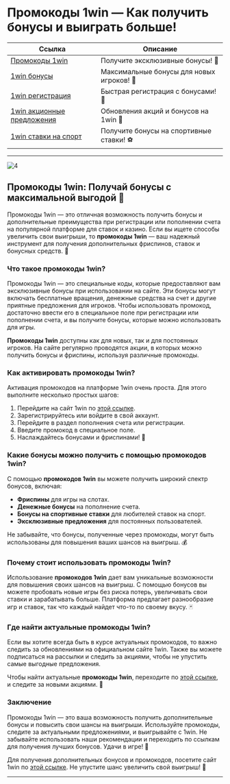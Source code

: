 # Промокоды 1win — Как получить бонусы и выиграть больше!

| **Ссылка**                                | **Описание**             |
|-------------------------------------------|--------------------------|
| [Промокоды 1win](https://brandplay.link/6F5VqbyZ) | Получите эксклюзивные бонусы! 🎰 |
| [1win бонусы](https://brandplay.link/6F5VqbyZ)    | Максимальные бонусы для новых игроков! 🎉  |
| [1win регистрация](https://brandplay.link/6F5VqbyZ) | Быстрая регистрация с бонусами! 🚀 |
| [1win акционные предложения](https://brandplay.link/6F5VqbyZ) | Обновления акций и бонусов на 1win 💸 |
| [1win ставки на спорт](https://brandplay.link/6F5VqbyZ) | Получите бонусы на спортивные ставки! ⚽ |

---
![4](https://github.com/user-attachments/assets/83a6c20f-b9d8-4c14-89cf-21aa231c1f1f)

## Промокоды 1win: Получай бонусы с максимальной выгодой 🎁

Промокоды 1win — это отличная возможность получить бонусы и дополнительные преимущества при регистрации или пополнении счета на популярной платформе для ставок и казино. Если вы ищете способы увеличить свои выигрыши, то **промокоды 1win** — ваш надежный инструмент для получения дополнительных фриспинов, ставок и бонусных средств. 🎰

### Что такое промокоды 1win?

Промокоды 1win — это специальные коды, которые предоставляют вам эксклюзивные бонусы при использовании на сайте. Эти бонусы могут включать бесплатные вращения, денежные средства на счет и другие приятные предложения для игроков. Чтобы использовать промокод, достаточно ввести его в специальное поле при регистрации или пополнении счета, и вы получите бонусы, которые можно использовать для игры. 

**Промокоды 1win** доступны как для новых, так и для постоянных игроков. На сайте регулярно проводятся акции, в которых можно получить бонусы и фриспины, используя различные промокоды.

### Как активировать промокоды 1win?

Активация промокодов на платформе 1win очень проста. Для этого выполните несколько простых шагов:

1. Перейдите на сайт 1win по [этой ссылке](https://brandplay.link/6F5VqbyZ).
2. Зарегистрируйтесь или войдите в свой аккаунт.
3. Перейдите в раздел пополнения счета или регистрации.
4. Введите промокод в специальное поле.
5. Наслаждайтесь бонусами и фриспинами! 🎉

### Какие бонусы можно получить с помощью промокодов 1win?

С помощью **промокодов 1win** вы можете получить широкий спектр бонусов, включая:

- **Фриспины** для игры на слотах.
- **Денежные бонусы** на пополнение счета.
- **Бонусы на спортивные ставки** для любителей ставок на спорт.
- **Эксклюзивные предложения** для постоянных пользователей.

Не забывайте, что бонусы, полученные через промокоды, могут быть использованы для повышения ваших шансов на выигрыш. 💰

### Почему стоит использовать промокоды 1win?

Использование **промокодов 1win** дает вам уникальные возможности для повышения своих шансов на выигрыш. С помощью бонусов вы можете пробовать новые игры без риска потерь, увеличивать свои ставки и зарабатывать больше. Платформа предлагает разнообразие игр и ставок, так что каждый найдет что-то по своему вкусу. 🃏

### Где найти актуальные промокоды 1win?

Если вы хотите всегда быть в курсе актуальных промокодов, то важно следить за обновлениями на официальном сайте 1win. Также вы можете подписаться на рассылки и следить за акциями, чтобы не упустить самые выгодные предложения. 

Чтобы найти актуальные **промокоды 1win**, переходите по [этой ссылке](https://brandplay.link/6F5VqbyZ), и следите за новыми акциями. 📨

### Заключение

Промокоды 1win — это ваша возможность получить дополнительные бонусы и повысить свои шансы на выигрыши. Используйте промокоды, следите за актуальными предложениями, и выигрывайте с 1win. Не забывайте использовать наши рекомендации и переходить по ссылкам для получения лучших бонусов. Удачи в игре! 🎲

Для получения дополнительных бонусов и промокодов, посетите сайт 1win по [этой ссылке](https://brandplay.link/6F5VqbyZ). Не упустите шанс увеличить свой выигрыш! 🚀

---

